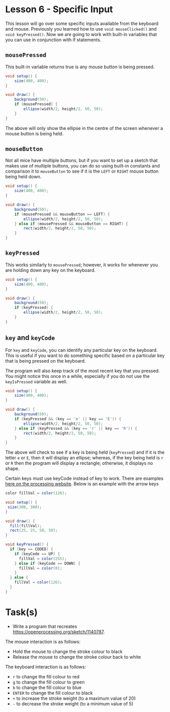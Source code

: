# Lesson 6 - Specific Input

This lesson will go over some specific inputs available from the keyboard and mouse. Previously you learned how to use `void mouseClicked()` and `void keyPressed()`. Now we are going to work with built-in variables that you can use in conjunction with if statements.

## `mousePressed`

This built-in variable returns true is any mouse button is being pressed.

```java
void setup() {
    size(400, 400);
}

void draw() {
    background(50);
    if (mousePressed) {
        ellipse(width/2, height/2, 50, 50);
    }
}
```

The above will only show the ellipse in the centre of the screen whenever a mouse button is being held.

## `mouseButton`

Not all mice have multiple buttons, but if you want to set up a sketch that makes use of multiple buttons, you can do so using built-in constants and comparison it to `mouseButton` to see if it is the `LEFT` or `RIGHT` mouse button being held down.

```java
void setup() {
    size(400, 400);
}

void draw() {
    background(50);
    if (mousePressed && mouseButton == LEFT) {
        ellipse(width/2, height/2, 50, 50);
    } else if (mousePressed && mouseButton == RIGHT) {
        rect(width/2, height/2, 50, 50);
    }
}
```

## `keyPressed`

This works similarly to `mousePressed`; however, it works for whenever you are holding down any key on the keyboard.

```java
void setup() {
    size(400, 400);
}

void draw() {
    background(50);
    if (keyPressed) {
        ellipse(width/2, height/2, 50, 50);
    }
}
```

## `key` and `keyCode`

For `key` and `keyCode`, you can identify any particular key on the keyboard. This is useful if you want to do something specific based on a particular key that is being pressed on the keyboard.

The program will also keep track of the most recent key that you pressed. You might notice this once in a while, especially if you do not use the `keyIsPressed` variable as well.

```java
void setup() {
    size(400, 400);
}

void draw() {
    background(50);
    if (keyPressed && (key == 'e' || key == 'E')) {
        ellipse(width/2, height/2, 50, 50);
    } else if (keyPressed && (key == 'r' || key == 'R')) {
        rect(width/2, height/2, 50, 50);
    }
}
```

The above will check to see if a key is being held (`keyPressed`) and if it is the letter `e` or `E`, then it will display an ellipse; whereas, if the key being held is `r` or `R` then the program will display a rectangle; otherwise, it displays no shape.

Certain keys must use keyCode instead of key to work. There are examples [here on the processing website](https://processing.org/reference/keyCode.html). Below is an example with the arrow keys


```java
color fillVal = color(126);

void setup() {
 size(300, 300); 
}

void draw() {
  fill(fillVal);
  rect(25, 25, 50, 50);
}

void keyPressed() {
  if (key == CODED) {
    if (keyCode == UP) {
      fillVal = color(255);
    } else if (keyCode == DOWN) {
      fillVal = color(0);
    } 
  } else {
    fillVal = color(126);
  }
}
```

# Task(s)

- Write a program that recreates https://openprocessing.org/sketch/1140787. 

The mouse interaction is as follows:
- Hold the mouse to change the stroke colour to black
- Release the mouse to change the stroke colour back to white

The keyboard interaction is as follows:
- `r` to change the fill colour to red
- `g` to change the fill colour to green
- `b` to change the fill colour to blue
- `ENTER` to change the fill colour to black
- `+` to increase the stroke weight (to a maximum value of 20)
- `-` to decrease the stroke weight (to a minimum value of 5)